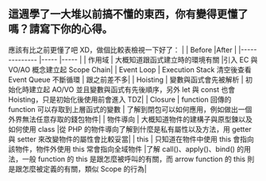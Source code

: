 ## 這週學了一大堆以前搞不懂的東西，你有變得更懂了嗎？請寫下你的心得。
應該有比之前更懂了吧 XD，做個比較表檢視一下好了：
|              	| Before    	|After |
|--------------	|-----	|-----	|
| 作用域          	| 大概知道跟函式建立時的環境有關 	|引入 EC 與 VO/AO 概念建立起 Scope Chain|
| Event Loop        	| Execution Stack 清空後查看 Event Queue 不斷循環	| 跟之前差不多|
| Hoisting       	| 變數與函式會先被解析	| 初始化時建立起 AO/VO 並且變數與函式有先後順序，另外 let 與 const 也會 Hoisting，只是初始化後使用前會進入 TDZ|
| Closure        	| function 回傳的 function 可以存取到上層函式的變數	| 了解到閉包可以如何應用，例如做出一個外界無法任意存取的錢包物件|
| 物件導向        	| 大概知道物件的建構子與原型鍊以及如何使用 class	|從 PHP 的物件導向了解到什麼是私有屬性以及方法，用 getter 與 setter 來改變物件的屬性會比較妥當|
| this          	| 只知道在物件中使用 this 會指向該物件，物件外使用 this 常會指向全域物件 	|了解 call()、apply()、bind() 的用法，一般 function 的 this 是跟怎麼被呼叫的有關，而 arrow function 的 this 則是跟怎麼被定義的有關，類似 Scope 的行為|